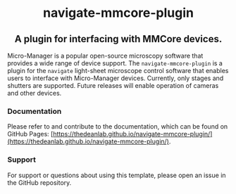 <h1 align="center">
navigate-mmcore-plugin
	
<h2 align="center">
	A plugin for interfacing with MMCore devices.
</h2>
</h1>

Micro-Manager is a popular open-source microscopy software that provides a wide range of 
device support. The `navigate-mmcore-plugin` is a plugin for the `navigate` light-sheet 
microscope control software that enables users to interface with Micro-Manager devices.
Currently, only stages and shutters are supported. Future releases will enable operation of
cameras and other devices.

### Documentation

Please refer to and contribute to the documentation, which can be found on GitHub Pages: [https://thedeanlab.github.io/navigate-mmcore-plugin/](https://thedeanlab.github.io/navigate-mmcore-plugin/).

### Support

For support or questions about using this template, please open an issue in the GitHub repository.

